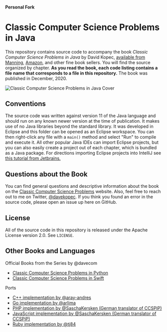 #### Personal Fork

# Classic Computer Science Problems in Java
This repository contains source code to accompany the book *Classic Computer Science Problems in Java* by David Kopec, [available from Manning](https://www.manning.com/books/classic-computer-science-problems-in-java?a_aid=oaksnow&a_bid=6430148a), [Amazon](https://amzn.to/2LkFICw), and other fine book sellers. You will find the source organized by chapter. **As you read the book, each code listing contains a file name that corresponds to a file in this repository.** The book was published in December, 2020.

![Classic Computer Science Problems in Java Cover](cover.jpg)

## Conventions
The source code was written against version 11 of the Java language and should run on any known newer version at the time of publication. It makes use of no Java libraries beyond the standard library. It was developed in Eclipse and this folder can be opened as an Eclipse workspace. You can then right-click any file with a `main()` method and select "Run" to compile and execute it. All other popular Java IDEs can import Eclipse projects, but you can also easily create a project out of each chapter, which is bundled as a Java package. For directions importing Eclipse projects into IntelliJ see [this tutorial from Jetbrains.](https://www.jetbrains.com/help/idea/import-project-from-eclipse-page-1.html)

## Questions about the Book
You can find general questions and descriptive information about the book on the [Classic Computer Science Problems](https://classicproblems.com/) website. Also, feel free to reach out to me on Twitter, [@davekopec](https://twitter.com/davekopec). If you think you found an error in the source code, please open an issue up here on GitHub.

## License
All of the source code in this repository is released under the Apache License version 2.0. See `LICENSE`.

## Other Books and Languages

Official Books from the Series by @davecom 
- [Classic Computer Science Problems in Python](https://github.com/davecom/ClassicComputerScienceProblemsInPython)
- [Classic Computer Science Problems in Swift](https://github.com/davecom/ClassicComputerScienceProblemsInSwift)

Ports
- [C++ implementation by @aray-andres](https://github.com/araya-andres/classic_computer_sci)
- [Go implementation by @arlima](https://github.com/arlima/problemas_classicos_CC)
- [PHP implementation by @SaschaKersken (German translator of CCSPiP)](https://github.com/SaschaKersken/ClassicComputerScienceProblemsInPhp)
- [JavaScript implementation by @SaschaKersken (German translator of CCSPiP)](https://github.com/SaschaKersken/ClassicComputerScienceProblemsInJavaScript)
- [Ruby implementation by @tj84](https://github.com/tj84/cs_problems)
